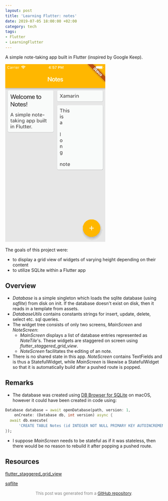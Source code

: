 ```yaml
---
layout: post
title: 'Learning Flutter: notes'
date: 2019-07-05 18:00:00 +02:00
category: tech
tags:
- Flutter
- LearningFlutter
---
```


A simple note-taking app built in Flutter (inspired by Google Keep).

![](https://raw.githubusercontent.com/defuncart/learning-flutter/master/notes/screenshots/01.gif)

The goals of this project were:
- to display a grid view of widgets of varying height depending on their content
- to utilize SQLite within a Flutter app

## Overview

- *Database* is a simple singleton which loads the sqlite database (using *sqflite*) from disk on init. If the database doesn't exist on disk, then it reads in a template from assets.
- *DatabaseUtils* contains constants strings for insert, update, delete, select etc. sql queries.
- The widget tree consists of only two screens, *MainScreen* and *NoteScreen*:
    - *MainScreen* displays a list of database entries represented as *NoteTile*'s. These widgets are staggered on screen using *flutter_staggered_grid_view*.
    - *NoteScreen* facilitates the editing of an note.
- There is no shared state in this app. *NoteScreen* contains TextFields and is thus a StatefulWidget, while *MainScreen* is likewise a StatefulWidget so that it is automatically build after a pushed route is popped.

## Remarks

- The database was created using [DB Browser for SQLite](https://sqlitebrowser.org) on macOS, however it could have been created in code using:
```dart
Database database = await openDatabase(path, version: 1,
    onCreate: (Database db, int version) async {
  await db.execute(
      'CREATE TABLE Notes (id INTEGER NOT NULL PRIMARY KEY AUTOINCREMENT UNIQUE, title TEXT NOT NULL, contents TEXT NOT NULL)');
});
```
- I suppose *MainScreen* needs to be stateful as if it was stateless, then there would be no reason to rebuild it after popping a pushed route.

## Resources

[flutter_staggered_grid_view](https://pub.dev/packages/flutter_staggered_grid_view)

[sqflite](https://pub.dev/packages/sqflite)


<p align="center"><font size="-1" color="#828282">This post was generated from a <a href="https://github.com/defuncart/learning-flutter/tree/master/notes">GitHub repository</a>.</font></p>

